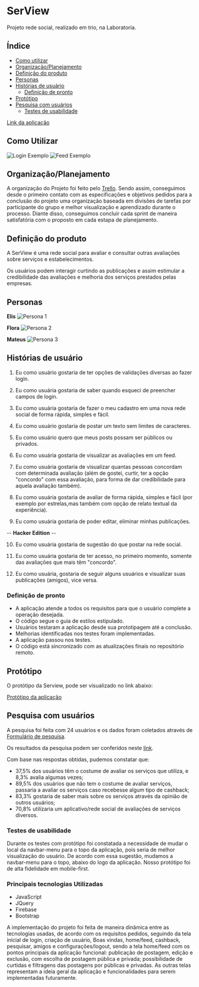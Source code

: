 # SerView
Projeto rede social, realizado em trio, na Laboratoria.

## Índice

* [Como utilizar](#como-utilizar)
* [Organização/Planejamento](#organização/planejamento)
* [Definição do produto](#definição-do-produto)
* [Personas](#personas)
* [Histórias de usuário](#Histórias-de-usuário)
  * [Definição de pronto](#Definição-de-pronto)
* [Protótipo](#protótipo)
* [Pesquisa com usuários](#Pesquisa-com-usuários)
  * [Testes de usabilidade](#testes-de-usabilidade)

[Link da aplicação](https://timecast-1557870834786.firebaseapp.com/)

## Como Utilizar
![Login Exemplo](./public/src/img/examples/login-redesocial-example.png)
![Feed Exemplo](./public/src/img/examples/feed.png)

## Organização/Planejamento

A organização do Projeto foi feito pelo [Trello](https://trello.com/b/qOxnn2Hn/rede-social). Sendo assim, conseguimos desde o primeiro contato com as especificações e objetivos pedidos para a conclusão do projeto uma organização baseada em divisões de tarefas por participante do grupo e melhor visualização e aprendizado durante o processo. Diante disso, conseguimos concluir cada sprint de maneira satisfatória com o proposto em cada estapa de planejamento.


## Definição do produto
A SerView é uma rede social para avaliar e consultar outras avaliações sobre serviços e estabelecimentos.

Os usuários podem interagir curtindo as publicações e assim estimular a credibilidade das avaliações e melhoria dos serviços prestados pelas empresas.


## Personas

**Elis**
![Persona 1](public/src/img/persona-elis.jpeg)

**Flora**
![Persona 2](/public/src/img/persona-flora.jpeg)

**Mateus**
![Persona 3](public/src/img/persona-mateus.jpeg)

## Histórias de usuário

1. Eu como usuário gostaria de ter opções de validações diversas ao fazer login.

2. Eu como usuária gostaria de saber quando esqueci de preencher campos de login.
3. Eu como usuária gostaria de fazer o meu cadastro em uma nova rede social de forma rápida, simples e fácil.
4. Eu como usuário gostaria de postar um texto sem limites de caracteres.
5. Eu como usuário quero que meus posts possam ser públicos ou privados.
6. Eu como usuária gostaria de visualizar as avaliações em um feed.
7. Eu como usuária gostaria de visualizar quantas pessoas concordam com determinada avaliação (além de gostei, curtir, ter a opção "concordo" com essa avaliação, para forma de dar credibilidade para aquela avaliação também).
8. Eu como usuária gostaria de avaliar de forma rápida, simples e fácil (por exemplo por estrelas,mas também com opção de relato textual da experiência).
9. Eu como usuária gostaria de poder editar, eliminar minhas publicações.

-- **Hacker Edition** -- 

10. Eu como usuária gostaria de sugestão do que postar na rede social.

11. Eu como usuária gostaria de ter acesso, no primeiro momento, somente das avaliações que mais têm "concordo".

12. Eu como usuária, gostaria de seguir alguns usuários e visualizar suas publicações (amigos), vice versa.


### Definição de pronto

* A aplicação atende a todos os requisitos para que o usuário complete a operação desejada.
* O código segue o guia de estilos estipulado.
* Usuários testaram a aplicação desde sua prototipagem até a conclusão.
* Melhorias identificadas nos testes foram implementadas.
* A aplicação passou nos testes.
* O código está sincronizado com as atualizações finais no repositório remoto.


## Protótipo

O protótipo da Serview, pode ser visualizado no link abaixo:

[Protótipo da aplicação](https://marvelapp.com/4h44fca)

## Pesquisa com usuários
  A pesquisa foi feita com 24 usuários e os dados foram coletados através de [Formulário de pesquisa](https://docs.google.com/forms/d/e/1FAIpQLSfDOZbfNN8p-GSgj2NvS4w2G5F3ycRkkmwtvty7NMaTUAe5vQ/viewform).
  
  Os resultados da pesquisa podem ser conferidos neste [link](https://docs.google.com/forms/d/1tN4QN1y_VHFamTrZgpaZWNbbaCZYYywVSCooYPodrAQ/edit).

  Com base nas respostas obtidas, pudemos constatar que:
  * 37,5% dos usuários têm o costume de avaliar os serviços que utiliza, e 8,3% avalia algumas vezes;
  * 89,5% dos usuários que não tem o costume de avaliar serviços, passaria a avaliar os serviços caso recebesse algum tipo de cashback;
  * 83,3% gostaria de saber mais sobre os serviços através da opinião de outros usuários;
  * 70,8% utilizaria um aplicativo/rede social de avaliações de serviços diversos.
  
### Testes de usabilidade
  Durante os testes com protótipo foi constatada a necessidade de mudar o local da navbar-menu para o topo da aplicação, pois seria de melhor visualização do usuário.
  De acordo com essa sugestão, mudamos a navbar-menu para o topo, abaixo do logo da aplicação.
  Nosso protótipo foi de alta fidelidade em mobile-first.

### Principais tecnologias Utilizadas
* JavaScript
* JQuery
* Firebase
* Bootstrap

A implementação do projeto foi feita de maneira dinâmica entre as tecnologias usadas, de acordo com os requisitos pedidos, seguindo da tela inicial de login, criação de usuário, Boas vindas, home/feed, cashback, pesquisar, amigos e configurações/logout, sendo a tela home/feed com os pontos principais da aplicação funcional: publicação de postagem, edição e exclusão, com escolha de postagem pública e privada; possibilidade de curtidas e filtragens das postagens por públicas e privadas. As outras telas representam a ideia geral da aplicação e funcionalidades para serem implementadas futuramente.

